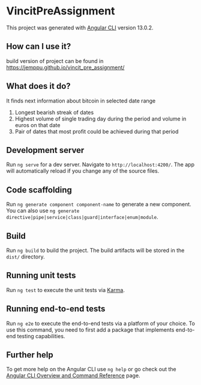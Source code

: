 # VincitPreAssignment

This project was generated with [Angular CLI](https://github.com/angular/angular-cli) version 13.0.2.

## How can I use it?

build version of project can be found in https://jemppu.github.io/vincit_pre_assignment/

## What does it do?

It finds next information about bitcoin in selected date range
1. Longest bearish streak of dates
2. Highest volume of single trading day during the period and volume in euros on that date
3. Pair of dates that most profit could be achieved during that period 

## Development server

Run `ng serve` for a dev server. Navigate to `http://localhost:4200/`. The app will automatically reload if you change any of the source files.

## Code scaffolding

Run `ng generate component component-name` to generate a new component. You can also use `ng generate directive|pipe|service|class|guard|interface|enum|module`.

## Build

Run `ng build` to build the project. The build artifacts will be stored in the `dist/` directory.

## Running unit tests

Run `ng test` to execute the unit tests via [Karma](https://karma-runner.github.io).

## Running end-to-end tests

Run `ng e2e` to execute the end-to-end tests via a platform of your choice. To use this command, you need to first add a package that implements end-to-end testing capabilities.

## Further help

To get more help on the Angular CLI use `ng help` or go check out the [Angular CLI Overview and Command Reference](https://angular.io/cli) page.
